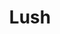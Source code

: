 ---
title: "Lush"
summary: "Shoegaze band from the early '90s, led by guitarists Miki Berenyi and Emma Anderson. Drummer Chris Acland committed suicide in October 1996, bringing the band to an end. Lush reformed in September of 2015, with the addition of drummer ."
image: "lush.jpg"
apple_music_artist_url: "https://music.apple.com/gb/artist/lush/6759530"
wikipedia_url: "none"
---